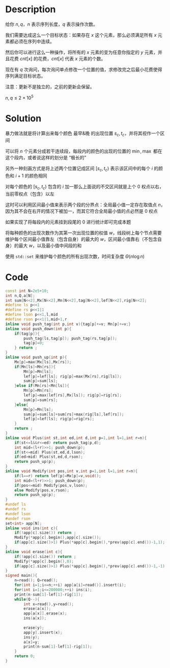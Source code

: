 # Description

给你 $n,q$，$n$ 表示序列长度，$q$ 表示操作次数。

我们需要达成这么一个目标状态：如果存在 $x$ 这个元素，那么必须满足所有 $x$ 元素都必须在序列中连续。

然后你可以进行这么一种操作，将所有的 $x$ 元素的变为任意你指定的 $y$ 元素，并且花费 $cnt[x]$ 的花费，$cnt[x]$ 代表 $x$ 元素的个数。

现在有 $q$ 次询问，每次询问单点修改一个位置的值，求修改完之后最小花费使得序列满足目标状态。

注意：更新不是独立的，之前的更新会保留。

$n,q\le 2\times 10^5$

# Solution

暴力做法就是将计算出来每个颜色 最早&晚 的出现位置 $s_c,t_c$，并将其视作一个区间

可以将 $n$ 个元素分成若干连续段，每段内的颜色的出现的位置的 $\min,\max$ 都在这个段内，或者说这样的划分是 “极长的”

另外一种刻画方式是将上述两个位置记成区间 $[s_c,t_c)$ 表示该区间中的每个 $i$ 的颜色和 $i+1$ 的颜色相同

对每个颜色的 $[s_c,t_c)$ 包含的 $i$ 加一那么上面说的不交区间就是上个 $0$ 权点以右，当前零权点（包含）以左

这时可以利用区间最小值来表示两个段的分界点：全局最小值一定存在取值点 $n$，因为其不会在右开的情况下被加一，而其它符合全局最小值的点必然是 $0$ 权点

如果实现了将每段内的元素挂到段尾的 $0$ 进行统计即可完成本题

将每种颜色的出现次数作为其第一次出现位置的权值 $w$，线段树上每个节点需要维护每个区间最小值靠左（包含自身）的最大的 $w$，区间最小值靠右（不包含自身）的最大 $w$，以及最小值中间段的和

使用 `std::set` 来维护每个颜色的所有出现次数，时间复杂度 $\Theta(n\log n)$

# Code

```cpp
const int N=2e5+10;
int n,Q,a[N];
int sum[N<<2],Mx[N<<2],Mn[N<<2],tag[N<<2],lef[N<<2],rig[N<<2];
#define ls p<<1
#define rs p<<1|1
#define lson p<<1,l,mid
#define rson p<<1|1,mid+1,r
inline void push_tag(int p,int v){tag[p]+=v; Mn[p]+=v;}
inline void push_down(int p){
	if(tag[p]){
		push_tag(ls,tag[p]); push_tag(rs,tag[p]);
		tag[p]=0;
	} return ;
}
inline void push_up(int p){
	Mx[p]=max(Mx[ls],Mx[rs]);
	if(Mn[ls]<Mn[rs]){
		Mn[p]=Mn[ls];
		lef[p]=lef[ls]; rig[p]=max(Mx[rs],rig[ls]);
		sum[p]=sum[ls];
	}else if(Mn[rs]<Mn[ls]){
		Mn[p]=Mn[rs];
		lef[p]=max(lef[rs],Mx[ls]); rig[p]=rig[rs];
		sum[p]=sum[rs];
	}else{
		Mn[p]=Mn[ls];
		sum[p]=sum[ls]+sum[rs]+max(rig[ls],lef[rs]);
		lef[p]=lef[ls]; rig[p]=rig[rs];
	}
	return ;
}
inline void Plus(int st,int ed,int d,int p=1,int l=1,int r=n){
	if(st<=l&&r<=ed) return push_tag(p,d);
	int mid=(l+r)>>1; push_down(p);
	if(st<=mid) Plus(st,ed,d,lson); 
	if(ed>mid) Plus(st,ed,d,rson);
	return push_up(p);
}
inline void Modify(int pos,int v,int p=1,int l=1,int r=n){
	if(l==r) return lef[p]=Mx[p]=v,void();
	int mid=(l+r)>>1; push_down(p);
	if(pos<=mid) Modify(pos,v,lson);
	else Modify(pos,v,rson);
	return push_up(p);
}
#undef ls
#undef rs
#undef lson
#undef rson
set<int> app[N];
inline void ins(int c){
	if(!app[c].size()) return ;
	Modify(*app[c].begin(),app[c].size());
	if(app[c].size()>1) Plus(*app[c].begin(),*prev(app[c].end())-1,1);
}
inline void erase(int c){
	if(!app[c].size()) return ;
	Modify(*app[c].begin(),0);
	if(app[c].size()>1) Plus(*app[c].begin(),*prev(app[c].end())-1,-1);
}
signed main(){
	n=read(); Q=read();
	for(int i=1;i<=n;++i) app[a[i]=read()].insert(i);
	for(int i=1;i<=200000;++i) ins(i);
	print(n-sum[1]-lef[1]-rig[1]);
	while(Q--){
		int x=read(),y=read();
		erase(a[x]);
		app[a[x]].erase(x);
		ins(a[x]);
		
		erase(y);
		app[y].insert(x);
		ins(y);
		a[x]=y;
		print(n-sum[1]-lef[1]-rig[1]);
	}
	return 0;
}
```
